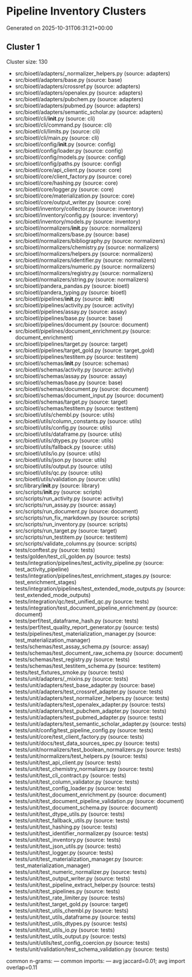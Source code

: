 # Pipeline Inventory Clusters

Generated on 2025-10-31T06:31:21+00:00

## Cluster 1

Cluster size: 130

- src/bioetl/adapters/_normalizer_helpers.py (source: adapters)
- src/bioetl/adapters/base.py (source: base)
- src/bioetl/adapters/crossref.py (source: adapters)
- src/bioetl/adapters/openalex.py (source: adapters)
- src/bioetl/adapters/pubchem.py (source: adapters)
- src/bioetl/adapters/pubmed.py (source: adapters)
- src/bioetl/adapters/semantic_scholar.py (source: adapters)
- src/bioetl/cli/__init__.py (source: cli)
- src/bioetl/cli/command.py (source: cli)
- src/bioetl/cli/limits.py (source: cli)
- src/bioetl/cli/main.py (source: cli)
- src/bioetl/config/__init__.py (source: config)
- src/bioetl/config/loader.py (source: config)
- src/bioetl/config/models.py (source: config)
- src/bioetl/config/paths.py (source: config)
- src/bioetl/core/api_client.py (source: core)
- src/bioetl/core/client_factory.py (source: core)
- src/bioetl/core/hashing.py (source: core)
- src/bioetl/core/logger.py (source: core)
- src/bioetl/core/materialization.py (source: core)
- src/bioetl/core/output_writer.py (source: core)
- src/bioetl/inventory/collector.py (source: inventory)
- src/bioetl/inventory/config.py (source: inventory)
- src/bioetl/inventory/models.py (source: inventory)
- src/bioetl/normalizers/__init__.py (source: normalizers)
- src/bioetl/normalizers/base.py (source: base)
- src/bioetl/normalizers/bibliography.py (source: normalizers)
- src/bioetl/normalizers/chemistry.py (source: normalizers)
- src/bioetl/normalizers/helpers.py (source: normalizers)
- src/bioetl/normalizers/identifier.py (source: normalizers)
- src/bioetl/normalizers/numeric.py (source: normalizers)
- src/bioetl/normalizers/registry.py (source: normalizers)
- src/bioetl/normalizers/string.py (source: normalizers)
- src/bioetl/pandera_pandas.py (source: bioetl)
- src/bioetl/pandera_typing.py (source: bioetl)
- src/bioetl/pipelines/__init__.py (source: __init__)
- src/bioetl/pipelines/activity.py (source: activity)
- src/bioetl/pipelines/assay.py (source: assay)
- src/bioetl/pipelines/base.py (source: base)
- src/bioetl/pipelines/document.py (source: document)
- src/bioetl/pipelines/document_enrichment.py (source: document_enrichment)
- src/bioetl/pipelines/target.py (source: target)
- src/bioetl/pipelines/target_gold.py (source: target_gold)
- src/bioetl/pipelines/testitem.py (source: testitem)
- src/bioetl/schemas/__init__.py (source: schemas)
- src/bioetl/schemas/activity.py (source: activity)
- src/bioetl/schemas/assay.py (source: assay)
- src/bioetl/schemas/base.py (source: base)
- src/bioetl/schemas/document.py (source: document)
- src/bioetl/schemas/document_input.py (source: document)
- src/bioetl/schemas/target.py (source: target)
- src/bioetl/schemas/testitem.py (source: testitem)
- src/bioetl/utils/chembl.py (source: utils)
- src/bioetl/utils/column_constants.py (source: utils)
- src/bioetl/utils/config.py (source: utils)
- src/bioetl/utils/dataframe.py (source: utils)
- src/bioetl/utils/dtypes.py (source: utils)
- src/bioetl/utils/fallback.py (source: utils)
- src/bioetl/utils/io.py (source: utils)
- src/bioetl/utils/json.py (source: utils)
- src/bioetl/utils/output.py (source: utils)
- src/bioetl/utils/qc.py (source: utils)
- src/bioetl/utils/validation.py (source: utils)
- src/library/__init__.py (source: library)
- src/scripts/__init__.py (source: scripts)
- src/scripts/run_activity.py (source: activity)
- src/scripts/run_assay.py (source: assay)
- src/scripts/run_document.py (source: document)
- src/scripts/run_fix_markdown.py (source: scripts)
- src/scripts/run_inventory.py (source: scripts)
- src/scripts/run_target.py (source: target)
- src/scripts/run_testitem.py (source: testitem)
- src/scripts/validate_columns.py (source: scripts)
- tests/conftest.py (source: tests)
- tests/golden/test_cli_golden.py (source: tests)
- tests/integration/pipelines/test_activity_pipeline.py (source: test_activity_pipeline)
- tests/integration/pipelines/test_enrichment_stages.py (source: test_enrichment_stages)
- tests/integration/pipelines/test_extended_mode_outputs.py (source: test_extended_mode_outputs)
- tests/integration/qc/test_unified_qc.py (source: tests)
- tests/integration/test_document_pipeline_enrichment.py (source: document)
- tests/perf/test_dataframe_hash.py (source: tests)
- tests/perf/test_quality_report_generator.py (source: tests)
- tests/pipelines/test_materialization_manager.py (source: test_materialization_manager)
- tests/schemas/test_assay_schema.py (source: assay)
- tests/schemas/test_document_raw_schema.py (source: document)
- tests/schemas/test_registry.py (source: tests)
- tests/schemas/test_testitem_schema.py (source: testitem)
- tests/test_fixtures_smoke.py (source: tests)
- tests/unit/adapters/_mixins.py (source: tests)
- tests/unit/adapters/test_base_adapter.py (source: base)
- tests/unit/adapters/test_crossref_adapter.py (source: tests)
- tests/unit/adapters/test_normalizer_helpers.py (source: tests)
- tests/unit/adapters/test_openalex_adapter.py (source: tests)
- tests/unit/adapters/test_pubchem_adapter.py (source: tests)
- tests/unit/adapters/test_pubmed_adapter.py (source: tests)
- tests/unit/adapters/test_semantic_scholar_adapter.py (source: tests)
- tests/unit/config/test_pipeline_config.py (source: tests)
- tests/unit/core/test_client_factory.py (source: tests)
- tests/unit/docs/test_data_sources_spec.py (source: tests)
- tests/unit/normalizers/test_boolean_normalizers.py (source: tests)
- tests/unit/normalizers/test_helpers.py (source: tests)
- tests/unit/test_api_client.py (source: tests)
- tests/unit/test_chemistry_normalizers.py (source: tests)
- tests/unit/test_cli_contract.py (source: tests)
- tests/unit/test_column_validator.py (source: tests)
- tests/unit/test_config_loader.py (source: tests)
- tests/unit/test_document_enrichment.py (source: document)
- tests/unit/test_document_pipeline_validation.py (source: document)
- tests/unit/test_document_schema.py (source: document)
- tests/unit/test_dtype_utils.py (source: tests)
- tests/unit/test_fallback_utils.py (source: tests)
- tests/unit/test_hashing.py (source: tests)
- tests/unit/test_identifier_normalizer.py (source: tests)
- tests/unit/test_inventory.py (source: tests)
- tests/unit/test_json_utils.py (source: tests)
- tests/unit/test_logger.py (source: tests)
- tests/unit/test_materialization_manager.py (source: test_materialization_manager)
- tests/unit/test_numeric_normalizer.py (source: tests)
- tests/unit/test_output_writer.py (source: tests)
- tests/unit/test_pipeline_extract_helper.py (source: tests)
- tests/unit/test_pipelines.py (source: tests)
- tests/unit/test_rate_limiter.py (source: tests)
- tests/unit/test_target_gold.py (source: target)
- tests/unit/test_utils_chembl.py (source: tests)
- tests/unit/test_utils_dataframe.py (source: tests)
- tests/unit/test_utils_dtypes.py (source: tests)
- tests/unit/test_utils_io.py (source: tests)
- tests/unit/test_utils_output.py (source: tests)
- tests/unit/utils/test_config_coercion.py (source: tests)
- tests/unit/validation/test_schema_validation.py (source: tests)


common n-grams: —
common imports: —
avg jaccard=0.01; avg import overlap=0.11
